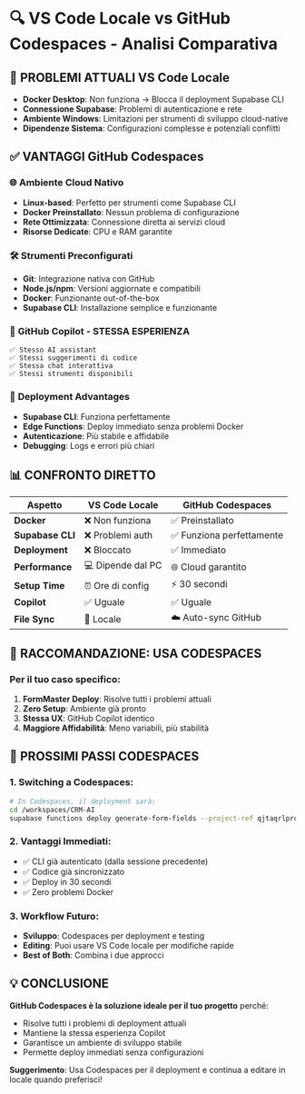 # 🔍 VS Code Locale vs GitHub Codespaces - Analisi Comparativa

## 🚫 **PROBLEMI ATTUALI VS Code Locale**
- **Docker Desktop**: Non funziona → Blocca il deployment Supabase CLI
- **Connessione Supabase**: Problemi di autenticazione e rete
- **Ambiente Windows**: Limitazioni per strumenti di sviluppo cloud-native
- **Dipendenze Sistema**: Configurazioni complesse e potenziali conflitti

## ✅ **VANTAGGI GitHub Codespaces**

### 🌐 **Ambiente Cloud Nativo**
- **Linux-based**: Perfetto per strumenti come Supabase CLI
- **Docker Preinstallato**: Nessun problema di configurazione
- **Rete Ottimizzata**: Connessione diretta ai servizi cloud
- **Risorse Dedicate**: CPU e RAM garantite

### 🛠️ **Strumenti Preconfigurati**
- **Git**: Integrazione nativa con GitHub
- **Node.js/npm**: Versioni aggiornate e compatibili
- **Docker**: Funzionante out-of-the-box
- **Supabase CLI**: Installazione semplice e funzionante

### 🤖 **GitHub Copilot - STESSA ESPERIENZA**
```
✅ Stesso AI assistant
✅ Stessi suggerimenti di codice
✅ Stessa chat interattiva
✅ Stessi strumenti disponibili
```

### 🚀 **Deployment Advantages**
- **Supabase CLI**: Funziona perfettamente
- **Edge Functions**: Deploy immediato senza problemi Docker
- **Autenticazione**: Più stabile e affidabile
- **Debugging**: Logs e errori più chiari

## 📊 **CONFRONTO DIRETTO**

| Aspetto | VS Code Locale | GitHub Codespaces |
|---------|---------------|-------------------|
| **Docker** | ❌ Non funziona | ✅ Preinstallato |
| **Supabase CLI** | ❌ Problemi auth | ✅ Funziona perfettamente |
| **Deployment** | ❌ Bloccato | ✅ Immediato |
| **Performance** | 💻 Dipende dal PC | 🌐 Cloud garantito |
| **Setup Time** | ⏰ Ore di config | ⚡ 30 secondi |
| **Copilot** | ✅ Uguale | ✅ Uguale |
| **File Sync** | 💾 Locale | ☁️ Auto-sync GitHub |

## 🎯 **RACCOMANDAZIONE: USA CODESPACES**

### **Per il tuo caso specifico:**
1. **FormMaster Deploy**: Risolve tutti i problemi attuali
2. **Zero Setup**: Ambiente già pronto
3. **Stessa UX**: GitHub Copilot identico
4. **Maggiore Affidabilità**: Meno variabili, più stabilità

## 🚀 **PROSSIMI PASSI CODESPACES**

### **1. Switching a Codespaces:**
```bash
# In Codespaces, il deployment sarà:
cd /workspaces/CRM-AI
supabase functions deploy generate-form-fields --project-ref qjtaqrlpronohgpfdxsi
```

### **2. Vantaggi Immediati:**
- ✅ CLI già autenticato (dalla sessione precedente)
- ✅ Codice già sincronizzato
- ✅ Deploy in 30 secondi
- ✅ Zero problemi Docker

### **3. Workflow Futuro:**
- **Sviluppo**: Codespaces per deployment e testing
- **Editing**: Puoi usare VS Code locale per modifiche rapide
- **Best of Both**: Combina i due approcci

## 💡 **CONCLUSIONE**
**GitHub Codespaces è la soluzione ideale per il tuo progetto** perché:
- Risolve tutti i problemi di deployment attuali
- Mantiene la stessa esperienza Copilot
- Garantisce un ambiente di sviluppo stabile
- Permette deploy immediati senza configurazioni

**Suggerimento**: Usa Codespaces per il deployment e continua a editare in locale quando preferisci!